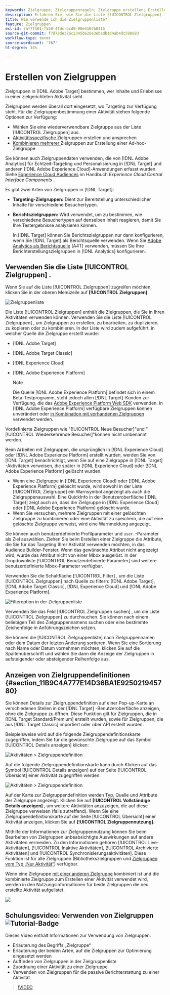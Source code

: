 ```yaml
---
keywords: Zielgruppe; Zielgruppenregeln; Zielgruppe erstellen; Erstellen von Zielgruppen; Zielgruppentargeting; Zielgruppenberichterstellung; Zielgruppenbericht; Segment; benutzerdefinierte Profilparameter; Zielgruppendefinition; Zielgruppenliste
description: Erfahren Sie, wie Sie die Liste [!UICONTROL Zielgruppen] in [!DNL Adobe Target] verwenden.
title: Wie verwende ich die Zielgruppenliste?
feature: Zielgruppen
exl-id: 7af7f101-f550-4fdc-bcd9-90e4107b0415
source-git-commit: f7d73de376c2345b628e3ebadb1d4ab4dc598693
workflow-type: tm+mt
source-wordcount: '767'
ht-degree: 34%

---
```


# Erstellen von Zielgruppen

Zielgruppen in [!DNL Adobe Target] bestimmen, wer Inhalte und Erlebnisse in einer zielgerichteten Aktivität sieht.

Zielgruppen werden überall dort eingesetzt, wo Targeting zur Verfügung steht. Für die Zielgruppenbestimmung einer Aktivität stehen folgende Optionen zur Verfügung:

* Wählen Sie eine wiederverwendbare Zielgruppe aus der Liste [!UICONTROL Zielgruppen] aus.
* [Aktivitätsspezifische ](/help/c-target/creating-activity-only-audience.md) Zielgruppen erstellen und ansprechen
* [Kombinieren mehrerer ](/help/c-target/combining-multiple-audiences.md#concept_A7386F1EA4394BD2AB72399C225981E5) Zielgruppen zur Erstellung einer Ad-hoc-Zielgruppe

Sie können auch Zielgruppendaten verwenden, die von [!DNL Adobe Analytics] für Echtzeit-Targeting und Personalisierung in [!DNL Target] und anderen [!DNL Adobe Experience Cloud]-Anwendungen erfasst wurden. Siehe [Experience Cloud Audiences](https://experienceleague.adobe.com/docs/core-services/interface/audiences/audience-library.html?lang=de) im Handbuch *Experience Cloud Central Interface Components* .

Es gibt zwei Arten von Zielgruppen in [!DNL Target]:

* **Targeting-Zielgruppen:** Dient zur Bereitstellung unterschiedlicher Inhalte für verschiedene Besuchertypen.
* **Berichtszielgruppen:** Wird verwendet, um zu bestimmen, wie verschiedene Besuchertypen auf denselben Inhalt reagieren, damit Sie Ihre Testergebnisse analysieren können.

   In [!DNL Target] können Sie Berichtszielgruppen nur dann konfigurieren, wenn Sie [!DNL Target] als Berichtsquelle verwenden. Wenn Sie [ Adobe Analytics als Berichtsquelle](/help/c-integrating-target-with-mac/a4t/a4t.md) (A4T) verwenden, müssen Sie Ihre Berichterstellungszielgruppen in [!DNL Analytics] konfigurieren.

## Verwenden Sie die Liste [!UICONTROL Zielgruppen] .

Wenn Sie auf die Liste [!UICONTROL Zielgruppen] zugreifen möchten, klicken Sie in der oberen Menüzeile auf **[!UICONTROL Zielgruppen]**:

![Zielgruppenliste](assets/audiences_list.png)

Die Liste [!UICONTROL Zielgruppen] enthält die Zielgruppen, die Sie in Ihren Aktivitäten verwenden können. Verwenden Sie die Liste [!UICONTROL Zielgruppen] , um Zielgruppen zu erstellen, zu bearbeiten, zu duplizieren, zu kopieren oder zu kombinieren. In der Liste wird zudem aufgeführt, in welcher Quelle die Zielgruppe erstellt wurde:

* [!DNL Adobe Target]
* [!DNL Adobe Target Classic]
* [!DNL Experience Cloud]
* [!DNL Adobe Experience Platform]

   >[!NOTE]
   >
   >Die Quelle [!DNL Adobe Experience Platform] befindet sich in einem Beta-Testprogramm, steht jedoch allen [!DNL Target]-Kunden zur Verfügung, die das [Adobe Experience Platform Web SDK](/help/c-implementing-target/c-implementing-target-for-client-side-web/aep-web-sdk.md) verwenden. In [!DNL Adobe Experience Platform] verfügbare Zielgruppen können unverändert oder [in Kombination mit vorhandenen Zielgruppen](/help/c-target/combining-multiple-audiences.md) verwendet werden.

Vordefinierte Zielgruppen wie &quot;[!UICONTROL Neue Besucher]&quot;und &quot;[!UICONTROL Wiederkehrende Besucher]&quot;können nicht umbenannt werden.

Beim Arbeiten mit Zielgruppen, die ursprünglich in [!DNL Experience Cloud] oder [!DNL Adobe Experience Platform] erstellt wurden, werden Sie von [!DNL Target] benachrichtigt, wenn Sie auf eine Zielgruppe in [!DNL Target] -Aktivitäten verweisen, die später in [!DNL Experience Cloud] oder [!DNL Adobe Experience Platform] gelöscht wurden.

* Wenn eine Zielgruppe in [!DNL Experience Cloud] oder [!DNL Adobe Experience Platform] gelöscht wurde, wird sowohl in der Liste [!UICONTROL Zielgruppe] ein Warnsymbol angezeigt als auch die Zielgruppenauswahl. Eine QuickInfo in der Benutzeroberfläche [!DNL Target] zeigt auch an, dass die Zielgruppe in [!DNL Experience Cloud] oder [!DNL Adobe Experience Platform] gelöscht wurde.
* Wenn Sie versuchen, mehrere Zielgruppen mit einer gelöschten Zielgruppe zu kombinieren oder eine Aktivität zu speichern, die auf eine gelöschte Zielgruppe verweist, wird eine Warnmeldung angezeigt.

Sie können auch benutzerdefinierte Profilparameter und `user.`-Parameter als Ziel auswählen. Ziehen Sie beim Erstellen einer Zielgruppe die Attribute, die Sie für das Targeting Ihrer Aktivität verwenden möchten, in das Audience Builder-Fenster. Wenn das gewünschte Attribut nicht angezeigt wird, wurde das Attribut nicht von einer Mbox ausgelöst. In der Dropdownliste [!UICONTROL Benutzerdefinierte Parameter] sind weitere benutzerdefinierte Mbox-Parameter verfügbar.

Verwenden Sie die Schaltfläche [!UICONTROL Filter] , um die Liste [!UICONTROL Zielgruppen] nach Quelle zu filtern: [!DNL Adobe Target], [!DNL Adobe Target Classic], [!DNL Experience Cloud] und [!DNL Adobe Experience Platform].

![Filteroption in der   Zielgruppenliste](assets/filters.png)

Verwenden Sie das Feld [!UICONTROL Zielgruppen suchen] , um die Liste [!UICONTROL Zielgruppen] zu durchsuchen. Sie können nach einem beliebigen Teil des Zielgruppennamens suchen oder eine bestimmte Zeichenfolge in Anführungszeichen setzen.

Sie können die [!UICONTROL Zielgruppenliste] nach Zielgruppennamen oder dem Datum der letzten Änderung sortieren. Wenn Sie eine Sortierung nach Name oder Datum vornehmen möchten, klicken Sie auf die Spaltenüberschrift und wählen Sie dann die Anzeige der Zielgruppen in aufsteigender oder absteigender Reihenfolge aus.

## Anzeigen von Zielgruppendefinitionen {#section_11B9C4A777E14D36BA1E925021945780}

Sie können Details zur Zielgruppendefinition auf einer Pop-up-Karte an verschiedenen Stellen in der [!DNL Target] -Benutzeroberfläche anzeigen, ohne die Zielgruppe zu öffnen. Diese Funktion gilt für Zielgruppen, die in [!DNL Target Standard/Premium] erstellt wurden, sowie für Zielgruppen, die aus [!DNL Target Classic] importiert oder über API erstellt wurden.

Beispielsweise wird auf die folgende Zielgruppendefinitionskarte zugegriffen, indem Sie für die gewünschte Zielgruppe auf das Symbol [!UICONTROL Details anzeigen] klicken:

![Aktivitäten > Zielgruppendefinition](assets/audience_definition_list.png)

Auf die folgende Zielgruppendefinitionskarte kann durch Klicken auf das Symbol [!UICONTROL Details anzeigen] auf der Seite [!UICONTROL Übersicht] einer Aktivität zugegriffen werden:

![Aktivitäten > Zielgruppendefinition](assets/view-details-activity-overview.png)

Auf der Karte zur Zielgruppendefinition werden Typ, Quelle und Attribute der Zielgruppe angezeigt. Klicken Sie auf **[!UICONTROL Vollständige Details anzeigen]** , um weitere Aktivitäten anzuzeigen, die auf diese Zielgruppe verweisen (falls zutreffend). Wenn Sie eine Zielgruppendefinitionskarte auf der Seite [!UICONTROL Übersicht] einer Aktivität anzeigen, klicken Sie auf **[!UICONTROL Zielgruppennutzung]**.

Mithilfe der Informationen zur Zielgruppennutzung können Sie beim Bearbeiten von Zielgruppen unbeabsichtigte Auswirkungen auf andere Aktivitäten vermeiden. Zu den Informationen gehören [!UICONTROL Live-Aktivitäten], [!UICONTROL Inaktive Aktivitäten], [!UICONTROL Archivierte Aktivitäten] und [!UICONTROL Synchronisierungsaktivitäten]. Diese Funktion ist für alle Zielgruppen (Bibliothekszielgruppen und  [Zielgruppen vom Typ „Nur Aktivität“](/help/c-target/creating-activity-only-audience.md#concept_A6BADCF530ED4AE1852E677FEBE68483)) verfügbar.

Wenn eine Zielgruppe [mit einer anderen Zielgruppe](/help/c-target/combining-multiple-audiences.md) kombiniert ist und die kombinierte Zielgruppe zum Erstellen einer Aktivität verwendet wird, werden in den Nutzungsinformationen für beide Zielgruppen die neu erstellte Aktivität aufgelistet.

![](assets/audience_definition_list_usage.png)

<!--The following audience definition card is for an audience imported from the Adobe Experience Cloud. In this instance, the audience was imported from Adobe Audience Manager (AAM).

![Usage tab on Audience Definition card](assets/audience_definition_mc.png)

The following details are available for these imported audience types:

| Audience Type | Details |
|--- |--- |
|Mobile audience|Marketing Name, Vendor, and Model.<br>The `matches | does not match` operator displays instead of `equals | does not equal`<br>![Imported Mobile Audience](/help/c-target/c-audiences/assets/imported_mobile_audience.png).|
|Visitor-behavior audience|**user.categoryAffinity:** `categoryAffinity` with `FAVORITE` parameter.<br>![Imported Category Affinity](/help/c-target/c-audiences/assets/imported_category_affinity.png)<br>**Monitoring:** Monitoring service equals true.<br>**No Monitoring Service:** Monitoring service equals false.<br>![Imported Monitoring](/help/c-target/c-audiences/assets/imported_monitoring.png)|
|Audiences using the NOT operator|**Single Rule:** Target displays the audience in the format `[All Visitor AND [NOT [rule]`. Single NOT rule displays with AND with `AllVisitor` audience.<br>![Imported Not Audience](/help/c-target/c-audiences/assets/imported_not_audience.png)|

Keep the following points in mind as you work with imported audiences:

* Expression target audiences are no longer supported in Target Standard/Premium. 
* Target Standard/Premium does not support some deprecated audiences or has improved operators for ease of use. Because of this, the definition of an imported audience, although working as per definition, does not mean that same is now available for creation in the Standard/Premium interface. For example, Social Audiences are visible with their rules but Target Standard/Premium does not allow social audiences to be created.-->

## Schulungsvideo: Verwenden von Zielgruppen ![Tutorial-Badge](/help/assets/tutorial.png)

Dieses Video enthält Informationen zur Verwendung von Zielgruppen.

* Erläuterung des Begriffs „Zielgruppe“
* Erläuterung der beiden Arten, auf die Zielgruppen zur Optimierung eingesetzt werden
* Auffinden von Zielgruppen in der Zielgruppenliste
* Zuordnung einer Aktivität zu einer Zielgruppe
* Verwenden von Zielgruppen für die passive Berichterstattung zu einer Aktivität

>[!VIDEO](https://video.tv.adobe.com/v/17398)
